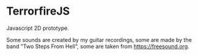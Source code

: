 # TerrorfireJS

Javascript 2D prototype.

Some sounds are created by my guitar recordings, some are made by the band "Two Steps From Hell", some are taken from https://freesound.org.
